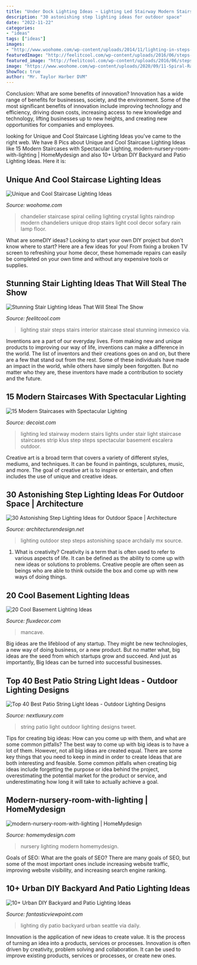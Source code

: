 ```yaml
---
title: "Under Dock Lighting Ideas ~ Lighting Led Stairway Modern Stairs Lights Under Stair Light Staircase Staircases Strip Klus Step Steps Spectacular Basement Escalera Outdoor"
description: "30 astonishing step lighting ideas for outdoor space"
date: "2022-11-22"
categories:
- "ideas"
tags: ["ideas"]
images:
- "http://www.woohome.com/wp-content/uploads/2014/11/lighting-in-steps-5.jpg"
featuredImage: "http://feelitcool.com/wp-content/uploads/2016/06/steps-lighting-ideas10.jpg"
featured_image: "http://feelitcool.com/wp-content/uploads/2016/06/steps-lighting-ideas10.jpg"
image: "https://www.woohome.com/wp-content/uploads/2020/09/11-Spiral-Raindrop-Chandeliers.jpg"
ShowToc: true
author: "Mr. Taylor Harber DVM"
---
```



Conclusion: What are some benefits of innovation?
Innovation has a wide range of benefits for businesses, society, and the environment. Some of the most significant benefits of innovation include improving technology and efficiency, driving down costs, increasing access to new knowledge and technology, lifting businesses up to new heights, and creating new opportunities for companies and employees.

	

		
looking for Unique and Cool Staircase Lighting Ideas you've came to the right web. We have 8 Pics about Unique and Cool Staircase Lighting Ideas like 15 Modern Staircases with Spectacular Lighting, modern-nursery-room-with-lighting | HomeMydesign and also 10+ Urban DIY Backyard and Patio Lighting Ideas. Here it is:
		
    
## Unique And Cool Staircase Lighting Ideas

<img loading=lazy src="https://www.woohome.com/wp-content/uploads/2020/09/11-Spiral-Raindrop-Chandeliers.jpg" onerror="this.onerror=null;this.src='https://tse2.mm.bing.net/th?id=OIP.htD-PbMoEhZRIPZqCOzltQHaJ4&amp;pid=15.1';" alt="Unique and Cool Staircase Lighting Ideas">

_Source: woohome.com_

>chandelier staircase spiral ceiling lighting crystal lights raindrop modern chandeliers unique drop stairs light cool decor sofary rain lamp floor. 

	

What are someDIY ideas?
Looking to start your own DIY project but don't know where to start? Here are a few ideas for you! From fixing a broken TV screen to refreshing your home decor, these homemade repairs can easily be completed on your own time and without any expensive tools or supplies.

    
## Stunning Stair Lighting Ideas That Will Steal The Show

<img loading=lazy src="http://feelitcool.com/wp-content/uploads/2016/06/steps-lighting-ideas10.jpg" onerror="this.onerror=null;this.src='https://tse2.mm.bing.net/th?id=OIP.bmWwceaO1DSqyaErYhWySwHaLG&amp;pid=15.1';" alt="Stunning Stair Lighting Ideas That Will Steal The Show">

_Source: feelitcool.com_

>lighting stair steps stairs interior staircase steal stunning inmexico via. 

	

Inventions are a part of our everyday lives. From making new and unique products to improving our way of life, inventions can make a difference in the world. The list of inventors and their creations goes on and on, but there are a few that stand out from the rest. Some of these individuals have made an impact in the world, while others have simply been forgotten. But no matter who they are, these inventors have made a contribution to society and the future.

    
## 15 Modern Staircases With Spectacular Lighting

<img loading=lazy src="http://cdn.decoist.com/wp-content/uploads/2015/09/LED-stairway-lighting-by-KLUS.jpg" onerror="this.onerror=null;this.src='https://tse4.mm.bing.net/th?id=OIP.b5jBUY2nrRQTDyk8wjkdCwHaLH&amp;pid=15.1';" alt="15 Modern Staircases with Spectacular Lighting">

_Source: decoist.com_

>lighting led stairway modern stairs lights under stair light staircase staircases strip klus step steps spectacular basement escalera outdoor. 

	

Creative art is a broad term that covers a variety of different styles, mediums, and techniques. It can be found in paintings, sculptures, music, and more. The goal of creative art is to inspire or entertain, and often includes the use of unique and creative ideas.

    
## 30 Astonishing Step Lighting Ideas For Outdoor Space | Architecture

<img loading=lazy src="http://www.woohome.com/wp-content/uploads/2014/11/lighting-in-steps-5.jpg" onerror="this.onerror=null;this.src='https://tse3.mm.bing.net/th?id=OIP.vKiu5hImfLMoIL1OlF-M0QHaLH&amp;pid=15.1';" alt="30 Astonishing Step Lighting Ideas for Outdoor Space | Architecture">

_Source: architecturendesign.net_

>lighting outdoor step steps astonishing space archdaily mx source. 

	

1. What is creativity?
Creativity is a term that is often used to refer to various aspects of life. It can be defined as the ability to come up with new ideas or solutions to problems. Creative people are often seen as beings who are able to think outside the box and come up with new ways of doing things.

    
## 20 Cool Basement Lighting Ideas

<img loading=lazy src="https://fluxdecor.com/wp-content/uploads/2014/05/basement-lighting-ideas/17-mancave-lighting.jpg" onerror="this.onerror=null;this.src='https://tse1.mm.bing.net/th?id=OIP.Lv5P2XWwy28z3Ls7FBCDywHaJ4&amp;pid=15.1';" alt="20 Cool Basement Lighting Ideas">

_Source: fluxdecor.com_

>mancave. 

	

Big ideas are the lifeblood of any startup. They might be new technologies, a new way of doing business, or a new product. But no matter what, big ideas are the seed from which startups grow and succeed. And just as importantly, Big Ideas can be turned into successful businesses.

    
## Top 40 Best Patio String Light Ideas - Outdoor Lighting Designs

<img loading=lazy src="http://nextluxury.com/wp-content/uploads/patio-string-light-home-ideas.jpg" onerror="this.onerror=null;this.src='https://tse1.mm.bing.net/th?id=OIP.WOGifeHWW2Ac6-O54kLUAQAAAA&amp;pid=15.1';" alt="Top 40 Best Patio String Light Ideas - Outdoor Lighting Designs">

_Source: nextluxury.com_

>string patio light outdoor lighting designs tweet. 

	

Tips for creating big ideas: How can you come up with them, and what are some common pitfalls?
The best way to come up with big ideas is to have a lot of them. However, not all big ideas are created equal. There are some key things that you need to keep in mind in order to create Ideas that are both interesting and feasible. Some common pitfalls when creating big ideas include forgetting the purpose or idea behind the project, overestimating the potential market for the product or service, and underestimating how long it will take to actually achieve a goal.

    
## Modern-nursery-room-with-lighting | HomeMydesign

<img loading=lazy src="https://homemydesign.com/wp-content/uploads/2014/06/modern-nursery-room-with-lighting.jpg" onerror="this.onerror=null;this.src='https://tse2.mm.bing.net/th?id=OIP.86GkAvQAfIDzYjJOdgaZQgHaLH&amp;pid=15.1';" alt="modern-nursery-room-with-lighting | HomeMydesign">

_Source: homemydesign.com_

>nursery lighting modern homemydesign. 

	

Goals of SEO: What are the goals of SEO?
There are many goals of SEO, but some of the most important ones include increasing website traffic, improving website visibility, and increasing search engine ranking.

    
## 10+ Urban DIY Backyard And Patio Lighting Ideas

<img loading=lazy src="http://www.fantasticviewpoint.com/wp-content/uploads/2016/09/2835929776_e5c101de2d_b-634x948.jpg" onerror="this.onerror=null;this.src='https://tse3.mm.bing.net/th?id=OIP.iO0OUGeqeS2NBXdoobwE4gHaLE&amp;pid=15.1';" alt="10+ Urban DIY Backyard and Patio Lighting Ideas">

_Source: fantasticviewpoint.com_

>lighting diy patio backyard urban seattle via daily. 

	

Innovation is the application of new ideas to create value. It is the process of turning an idea into a products, services or processes. Innovation is often driven by creativity, problem solving and collaboration. It can be used to improve existing products, services or processes, or create new ones.


